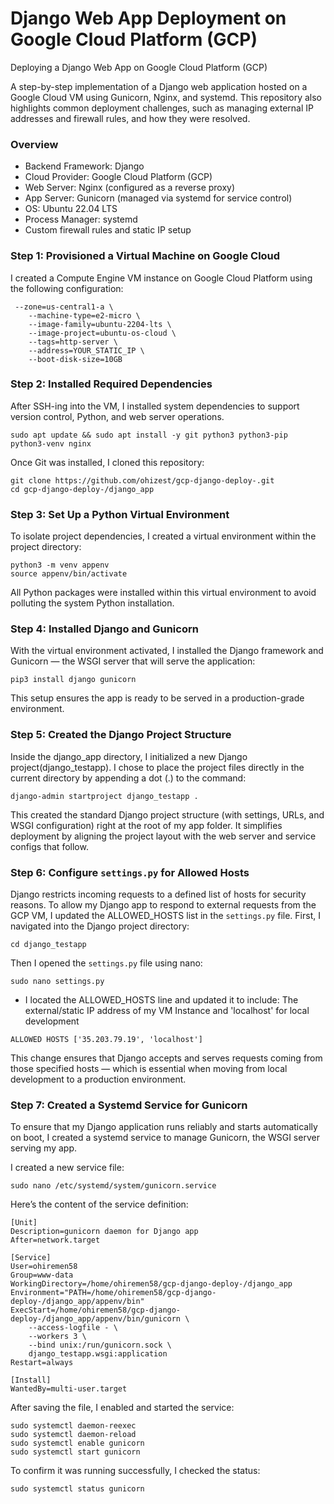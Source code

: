 # Django Web App Deployment on Google Cloud Platform (GCP)
Deploying a Django Web App on Google Cloud Platform (GCP)  

A step-by-step implementation of a Django web application hosted on a Google Cloud VM using Gunicorn, Nginx, and systemd. This repository also highlights common deployment challenges, such as managing external IP addresses and firewall rules, and how they were resolved.

 ### Overview

* Backend Framework: Django
* Cloud Provider: Google Cloud Platform (GCP)
* Web Server: Nginx (configured as a reverse proxy)
* App Server: Gunicorn (managed via systemd for service control)
* OS: Ubuntu 22.04 LTS
* Process Manager: systemd
* Custom firewall rules and static IP setup

### Step 1: Provisioned a Virtual Machine on Google Cloud
I created a Compute Engine VM instance on Google Cloud Platform using the following configuration:
```
 --zone=us-central1-a \
    --machine-type=e2-micro \
    --image-family=ubuntu-2204-lts \
    --image-project=ubuntu-os-cloud \
    --tags=http-server \
    --address=YOUR_STATIC_IP \
    --boot-disk-size=10GB
```
### Step 2: Installed Required Dependencies
After SSH-ing into the VM, I installed system dependencies to support version control, Python, and web server operations.
```
sudo apt update && sudo apt install -y git python3 python3-pip python3-venv nginx
```
Once Git was installed, I cloned this repository:
```
git clone https://github.com/ohizest/gcp-django-deploy-.git
cd gcp-django-deploy-/django_app
```
### Step 3: Set Up a Python Virtual Environment
To isolate project dependencies, I created a virtual environment within the project directory:
```
python3 -m venv appenv
source appenv/bin/activate 
```
All Python packages were installed within this virtual environment to avoid polluting the system Python installation.
### Step 4: Installed Django and Gunicorn
With the virtual environment activated, I installed the Django framework and Gunicorn — the WSGI server that will serve the application:
```
pip3 install django gunicorn
```
This setup ensures the app is ready to be served in a production-grade environment.
### Step 5: Created the Django Project Structure
Inside the django_app directory, I initialized a new Django project(django_testapp). I chose to place the project files directly in the current directory by appending a dot (.) to the command:
```
django-admin startproject django_testapp .
```
This created the standard Django project structure (with settings, URLs, and WSGI configuration) right at the root of my app folder. It simplifies deployment by aligning the project layout with the web server and service configs that follow.

### Step 6: Configure ```settings.py``` for Allowed Hosts
Django restricts incoming requests to a defined list of hosts for security reasons. To allow my Django app to respond to external requests from the GCP VM, I updated the ALLOWED_HOSTS list in the ```settings.py``` file.
First, I navigated into the Django project directory:
```
cd django_testapp
```
Then I opened the ```settings.py``` file using nano:
```
sudo nano settings.py
```
* I located the ALLOWED_HOSTS line and updated it to include: The external/static IP address of my VM Instance and 'localhost' for local development
```
ALLOWED HOSTS ['35.203.79.19', 'localhost']
```
This change ensures that Django accepts and serves requests coming from those specified hosts — which is essential when moving from local development to a production environment.
### Step 7: Created a Systemd Service for Gunicorn
To ensure that my Django application runs reliably and starts automatically on boot, I created a systemd service to manage Gunicorn, the WSGI server serving my app.

I created a new service file:
```
sudo nano /etc/systemd/system/gunicorn.service
```
Here’s the content of the service definition:
```
[Unit]
Description=gunicorn daemon for Django app
After=network.target

[Service]
User=ohiremen58
Group=www-data
WorkingDirectory=/home/ohiremen58/gcp-django-deploy-/django_app
Environment="PATH=/home/ohiremen58/gcp-django-deploy-/django_app/appenv/bin"
ExecStart=/home/ohiremen58/gcp-django-deploy-/django_app/appenv/bin/gunicorn \
    --access-logfile - \
    --workers 3 \
    --bind unix:/run/gunicorn.sock \
    django_testapp.wsgi:application
Restart=always

[Install]
WantedBy=multi-user.target

```
After saving the file, I enabled and started the service:
```
sudo systemctl daemon-reexec
sudo systemctl daemon-reload
sudo systemctl enable gunicorn
sudo systemctl start gunicorn
```
To confirm it was running successfully, I checked the status:
```
sudo systemctl status gunicorn
```
